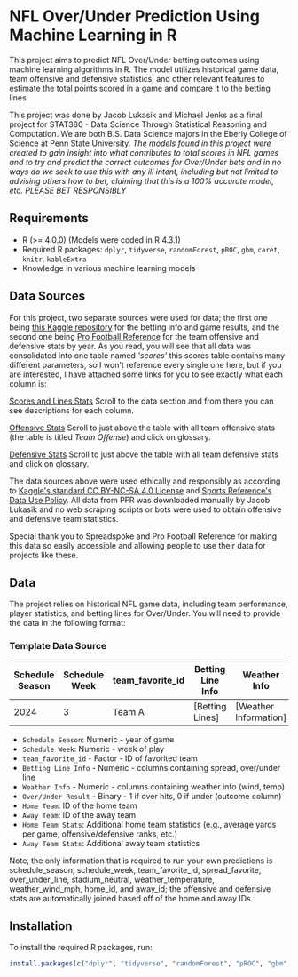 # NFL Over/Under Prediction Using Machine Learning in R

This project aims to predict NFL Over/Under betting outcomes using machine learning algorithms in R. The model utilizes historical game data, team offensive and defensive statistics, and other relevant features to estimate the total points scored in a game and compare it to the betting lines.

This project was done by Jacob Lukasik and Michael Jenks as a final project for STAT380 - Data Science Through Statistical Reasoning and Computation. We are both B.S. Data Science majors in the Eberly College of Science at Penn State University. *The models found in this project were created to gain insight into what contributes to total scores in NFL games and to try and predict the correct outcomes for Over/Under bets and in no ways do we seek to use this with any ill intent, including but not limited to advising others how to bet, claiming that this is a 100% accurate model, etc. PLEASE BET RESPONSIBLY*

## Requirements

- R (>= 4.0.0) (Models were coded in R 4.3.1)
- Required R packages: `dplyr`, `tidyverse`, `randomForest`, `pROC`, `gbm`, `caret`, `knitr`, `kableExtra`
- Knowledge in various machine learning models

## Data Sources

For this project, two separate sources were used for data; the first one being [this Kaggle repository](https://www.kaggle.com/datasets/tobycrabtree/nfl-scores-and-betting-data?select=spreadspoke_scores.csv) for the betting info and game results, and the second one being [Pro Football Reference](https://www.pro-football-reference.com/) for the team offensive and defensive stats by year. As you read, you will see that all data was consolidated into one table named *'scores'* this scores table contains many different parameters, so I won't reference every single one here, but if you are interested, I have attached some links for you to see exactly what each column is:

[Scores and Lines Stats](https://www.kaggle.com/datasets/tobycrabtree/nfl-scores-and-betting-data/data) Scroll to the data section and from there you can see descriptions for each column.

[Offensive Stats](https://www.pro-football-reference.com/years/2024/#all_team_stats) Scroll to just above the table with all team offensive stats (the table is titled *Team Offense*) and click on glossary.

[Defensive Stats](https://www.pro-football-reference.com/years/2024/opp.htm) Scroll to just above the table with all team defensive stats and click on glossary.

The data sources above were used ethically and responsibly as according to [Kaggle's standard CC BY-NC-SA 4.0 License](https://creativecommons.org/licenses/by-nc-sa/4.0/) and [Sports Reference's Data Use Policy](https://www.sports-reference.com/data_use.html). All data from PFR was downloaded manually by Jacob Lukasik and no web scraping scripts or bots were used to obtain offensive and defensive team statistics.

Special thank you to Spreadspoke and Pro Football Reference for making this data so easily accessible and allowing people to use their data for projects like these.

## Data

The project relies on historical NFL game data, including team performance, player statistics, and betting lines for Over/Under. You will need to provide the data in the following format:

### Template Data Source

| Schedule Season | Schedule Week | team_favorite_id | Betting Line Info |      Weather Info     | Over/Under Result | Home Team | Away Team | Home Team Stats | Away Team Stats |
|-----------------|---------------|------------------|-------------------|-----------------------|-------------------|-----------|-----------|-----------------|-----------------|
| 2024            | 3             | Team A           | [Betting Lines]   | [Weather Information] |  Binary [1, 0]    |  Team A   | Team B    | [Stats]         | [Stats]         |

- `Schedule Season`: Numeric - year of game
- `Schedule Week`: Numeric - week of play
- `team_favorite_id` - Factor - ID of favorited team
- `Betting Line Info` - Numeric - columns containing spread, over/under line
- `Weather Info` - Numeric - columns containing weather info (wind, temp)
- `Over/Under Result` - Binary - 1 if over hits, 0 if under (outcome column)
- `Home Team`: ID of the home team
- `Away Team`: ID of the away team
- `Home Team Stats`: Additional home team statistics (e.g., average yards per game, offensive/defensive ranks, etc.)
- `Away Team Stats`: Additional away team statistics

Note, the only information that is required to run your own predictions is schedule_season, schedule_week, team_favorite_id, spread_favorite, over_under_line, stadium_neutral,	weather_temperature, weather_wind_mph, home_id, and away_id; the offensive and defensive stats are automatically joined based off of the home and away IDs

## Installation

To install the required R packages, run:

```R
install.packages(c("dplyr", "tidyverse", "randomForest", "pROC", "gbm", "caret", "knitr", "kableExtra"))
```

